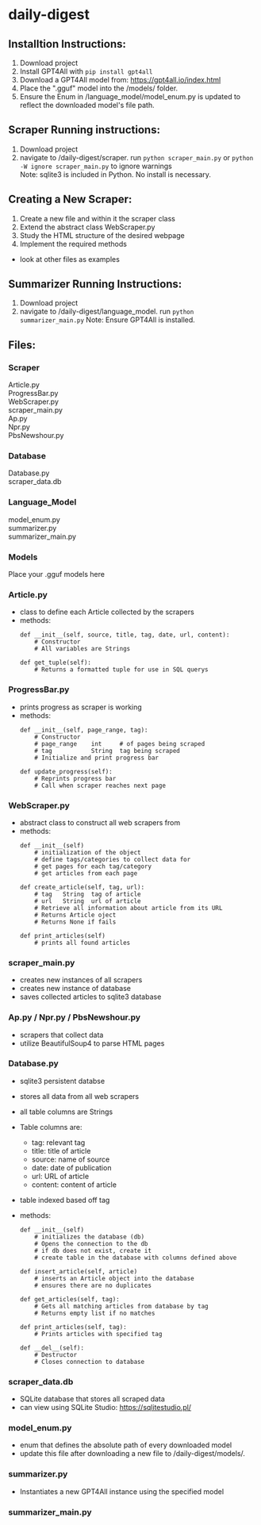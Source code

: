 # daily-digest

## Installtion Instructions:
1. Download project
2. Install GPT4All with ```pip install gpt4all```
3. Download a GPT4All model from: https://gpt4all.io/index.html
4. Place the ".gguf" model into the /models/ folder.
5. Ensure the Enum in /language_model/model_enum.py is updated to reflect the downloaded model's file path.

## Scraper Running instructions:
1. Download project
2. navigate to /daily-digest/scraper. run ```python scraper_main.py``` or ```python -W ignore scraper_main.py``` to ignore warnings  
Note: sqlite3 is included in Python. No install is necessary.

## Creating a New Scraper:
1. Create a new file and within it the scraper class
2. Extend the abstract class WebScraper.py
4. Study the HTML structure of the desired webpage
3. Implement the required methods
- look at other files as examples

## Summarizer Running Instructions:
1. Download project
2. navigate to /daily-digest/language_model. run ```python summarizer_main.py```
Note: Ensure GPT4All is installed.

## Files:
### Scraper
Article.py  
ProgressBar.py  
WebScraper.py   
scraper_main.py     
Ap.py    
Npr.py     
PbsNewshour.py

### Database
Database.py  
scraper_data.db

### Language_Model
model_enum.py    
summarizer.py    
summarizer_main.py    

### Models
Place your .gguf models here

### Article.py
- class to define each Article collected by the scrapers
- methods:
    ```
    def __init__(self, source, title, tag, date, url, content):
        # Constructor
        # All variables are Strings
    
    def get_tuple(self):
        # Returns a formatted tuple for use in SQL querys
    ```

### ProgressBar.py
- prints progress as scraper is working
- methods:
    ```
    def __init__(self, page_range, tag):
        # Constructor
        # page_range    int     # of pages being scraped
        # tag           String  tag being scraped
        # Initialize and print progress bar
    
    def update_progress(self):
        # Reprints progress bar
        # Call when scraper reaches next page
    ```

### WebScraper.py
- abstract class to construct all web scrapers from
- methods:
    ```
    def __init__(self)
        # initialization of the object
        # define tags/categories to collect data for
        # get pages for each tag/category
        # get articles from each page
    
    def create_article(self, tag, url):
        # tag   String  tag of article
        # url   String  url of article
        # Retrieve all information about article from its URL
        # Returns Article oject
        # Returns None if fails

    def print_articles(self)
        # prints all found articles
    ```

### scraper_main.py
- creates new instances of all scrapers
- creates new instance of database
- saves collected articles to sqlite3 database

### Ap.py / Npr.py / PbsNewshour.py
- scrapers that collect data
- utilize BeautifulSoup4 to parse HTML pages

### Database.py
- sqlite3 persistent databse
- stores all data from all web scrapers
- all table columns are Strings
- Table columns are:
    - tag: relevant tag
    - title: title of article
    - source: name of source
    - date: date of publication
    - url: URL of article
    - content: content of article
- table indexed based off tag

- methods:
    ```
    def __init__(self)
        # initializes the database (db)
        # Opens the connection to the db
        # if db does not exist, create it
        # create table in the database with columns defined above

    def insert_article(self, article)
        # inserts an Article object into the database
        # ensures there are no duplicates
    
    def get_articles(self, tag):
        # Gets all matching articles from database by tag
        # Returns empty list if no matches
  
    def print_articles(self, tag):
        # Prints articles with specified tag

    def __del__(self):
        # Destructor
        # Closes connection to database
    ```

### scraper_data.db
- SQLite database that stores all scraped data
- can view using SQLite Studio: https://sqlitestudio.pl/

### model_enum.py    
- enum that defines the absolute path of every downloaded model
- update this file after downloading a new file to /daily-digest/models/.

### summarizer.py   
- Instantiates a new GPT4All instance using the specified model

### summarizer_main.py   

